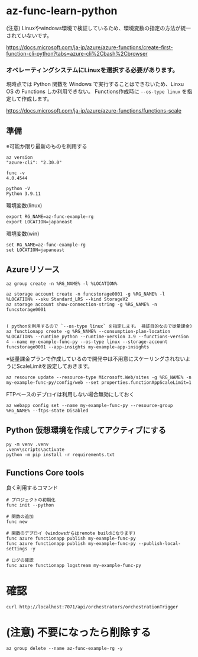 # az-func-learn-python

(注意) Linuxやwindows環境で検証しているため、環境変数の指定の方法が統一されていないです。

https://docs.microsoft.com/ja-jp/azure/azure-functions/create-first-function-cli-python?tabs=azure-cli%2Cbash%2Cbrowser

### オペレーティングシステムにLinuxを選択する必要があります。

現時点では Python 関数を Windows で実行することはできないため、Linxu OS の Functions しか利用できない。
Functions作成時に `--os-type linux` を指定して作成します。

https://docs.microsoft.com/ja-jp/azure/azure-functions/functions-scale

## 準備

※可能か限り最新のものを利用する

```
az version
"azure-cli": "2.30.0"

func -v 
4.0.4544

python -V
Python 3.9.11
```

環境変数(linux)
```
export RG_NAME=az-func-example-rg
export LOCATION=japaneast
```
環境変数(win)
```
set RG_NAME=az-func-example-rg
set LOCATION=japaneast
```

## Azureリソース
```
az group create -n %RG_NAME% -l %LOCATION%

az storage account create -n funcstorage0001 -g %RG_NAME% -l %LOCATION% --sku Standard_LRS --kind StorageV2
az storage account show-connection-string -g %RG_NAME% -n funcstorage0001


( pythonを利用するので `--os-type linux` を指定します。 検証目的なので従量課金)
az functionapp create -g %RG_NAME% --consumption-plan-location %LOCATION% --runtime python --runtime-version 3.9 --functions-version 4 --name my-example-func-py --os-type linux --storage-account funcstorage0001 --app-insights my-example-app-insights 
```

※従量課金プランで作成しているので開発中は不用意にスケーリングされないようにScaleLimitを設定しておきます。
```
az resource update --resource-type Microsoft.Web/sites -g %RG_NAME% -n my-example-func-py/config/web --set properties.functionAppScaleLimit=1
```

FTPベースのデプロイは利用しない場合無効にしておく
```
az webapp config set --name my-example-func-py --resource-group %RG_NAME% --ftps-state Disabled
```

## Python 仮想環境を作成してアクティブにする
```
py -m venv .venv
.venv\scripts\activate
python -m pip install -r requirements.txt
```

## Functions Core tools
良く利用するコマンド
```
# プロジェクトの初期化
func init --python

# 関数の追加
func new

# 関数のデプロイ (windowsからはremote buildになります)
func azure functionapp publish my-example-func-py
func azure functionapp publish my-example-func-py --publish-local-settings -y

# ログの確認
func azure functionapp logstream my-example-func-py
```

# 確認
```
curl http://localhost:7071/api/orchestrators/orchestrationTrigger
```

# (注意) 不要になったら削除する
```
az group delete --name az-func-example-rg -y
```
